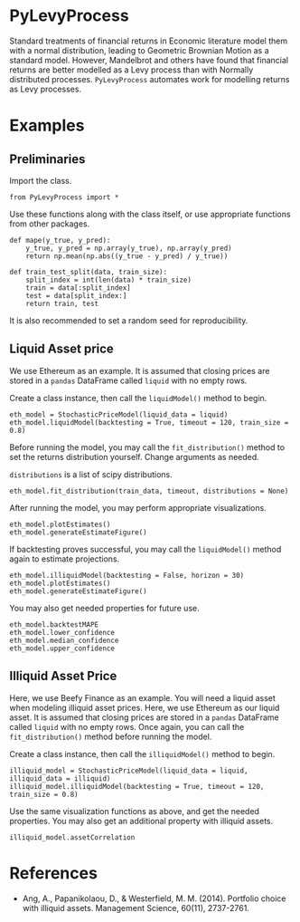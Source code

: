 # PyLevyProcess
Standard treatments of financial returns in Economic literature model them with a normal distribution, leading to Geometric Brownian Motion as a standard model. However, Mandelbrot and others have found that financial returns are better modelled as a Levy process than with Normally distributed processes. `PyLevyProcess` automates work for modelling returns as Levy processes. 

# Examples
## Preliminaries
Import the class.
```
from PyLevyProcess import *
```
Use these functions along with the class itself, or use appropriate functions from other packages.
```
def mape(y_true, y_pred):
    y_true, y_pred = np.array(y_true), np.array(y_pred)
    return np.mean(np.abs((y_true - y_pred) / y_true))
    
def train_test_split(data, train_size):
    split_index = int(len(data) * train_size)
    train = data[:split_index]
    test = data[split_index:]
    return train, test
```
It is also recommended to set a random seed for reproducibility.
## Liquid Asset price
We use Ethereum as an example. It is assumed that closing prices are stored in a `pandas` DataFrame called `liquid` with no empty rows.

Create a class instance, then call the `liquidModel()` method to begin.
```
eth_model = StochasticPriceModel(liquid_data = liquid)
eth_model.liquidModel(backtesting = True, timeout = 120, train_size = 0.8)
```
Before running the model, you may call the `fit_distribution()` method to set the returns distribution yourself. Change arguments as needed.

`distributions` is a list of scipy distributions.
```
eth_model.fit_distribution(train_data, timeout, distributions = None)
```
After running the model, you may perform appropriate visualizations.
```
eth_model.plotEstimates()
eth_model.generateEstimateFigure()
```
If backtesting proves successful, you may call the `liquidModel()` method again to estimate projections.
```
eth_model.illiquidModel(backtesting = False, horizon = 30)
eth_model.plotEstimates()
eth_model.generateEstimateFigure()
```
You may also get needed properties for future use.
```
eth_model.backtestMAPE
eth_model.lower_confidence
eth_model.median_confidence
eth_model.upper_confidence
```
## Illiquid Asset Price
Here, we use Beefy Finance as an example. You will need a liquid asset when modeling illiquid asset prices. Here, we use Ethereum as our liquid asset. It is assumed that closing prices are stored in a `pandas` DataFrame called `liquid` with no empty rows. Once again, you can call the `fit_distribution()` method before running the model.

Create a class instance, then call the `illiquidModel()` method to begin.
```
illiquid_model = StochasticPriceModel(liquid_data = liquid, illiquid_data = illiquid)
illiquid_model.illiquidModel(backtesting = True, timeout = 120, train_size = 0.8)
```
Use the same visualization functions as above, and get the needed properties. You may also get an additional property with illiquid assets.
```
illiquid_model.assetCorrelation
```
# References
* Ang, A., Papanikolaou, D., & Westerfield, M. M. (2014). Portfolio choice with illiquid assets. Management Science, 60(11), 2737-2761.
